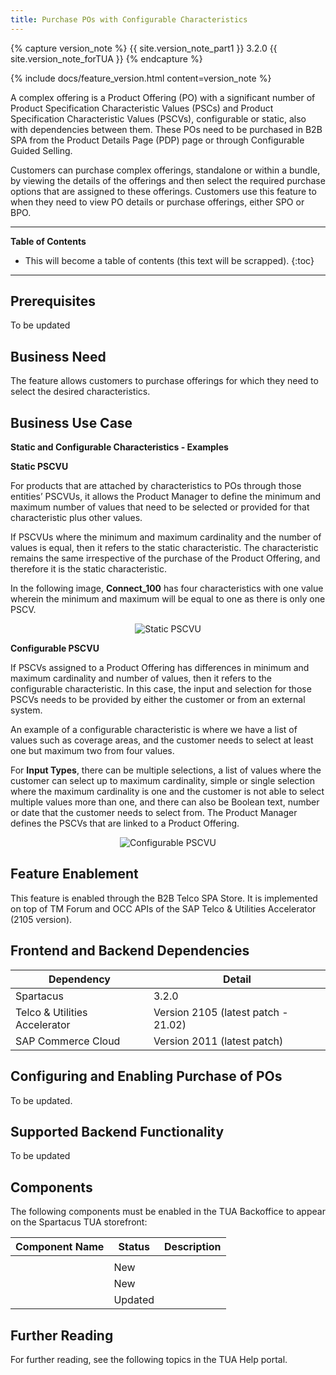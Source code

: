 ```yaml
---
title: Purchase POs with Configurable Characteristics
---
```


{% capture version_note %}
{{ site.version_note_part1 }} 3.2.0 {{ site.version_note_forTUA }}
{% endcapture %}

{% include docs/feature_version.html content=version_note %}

A complex offering is a Product Offering (PO) with a significant number of Product Specification Characteristic Values (PSCs) and Product Specification Characteristic Values (PSCVs), configurable or static, also with dependencies between them. These POs need to be purchased in B2B SPA from the Product Details Page (PDP) page or through Configurable Guided Selling.

Customers can purchase complex offerings, standalone or within a bundle, by viewing the details of the offerings and then select the required purchase options that are assigned to these offerings. Customers use this feature to when they need to view PO details or purchase offerings, either SPO or BPO.

***

**Table of Contents**

- This will become a table of contents (this text will be scrapped).
{:toc}

***

## Prerequisites

To be updated

## Business Need

The feature allows customers to purchase offerings for which they need to select the desired characteristics.

## Business Use Case

**Static and Configurable Characteristics - Examples**

**Static PSCVU**

For products that are attached by characteristics to POs through those entities’ PSCVUs, it allows the Product Manager to define the minimum and maximum number of values that need to be selected or provided for that characteristic plus other values.

If PSCVUs where the minimum and maximum cardinality and the number of values is equal, then it refers to the static characteristic. The characteristic remains the same irrespective of the purchase of the Product Offering, and therefore it is the static characteristic.

In the following image, **Connect_100** has four characteristics with one value wherein the minimum and maximum will be equal to one as there is only one PSCV.

<p align="center"><img src="{{ site.baseurl }}/assets/images/telco/static-pscvu.png" alt="Static PSCVU"></p>

**Configurable PSCVU**

If PSCVs assigned to a Product Offering has differences in minimum and maximum cardinality and number of values, then it refers to the configurable characteristic. In this case, the input and selection for those PSCVs needs to be provided by either the customer or from an external system.

An example of a configurable characteristic is where we have a list of values such as coverage areas, and the customer needs to select at least one but maximum two from four values.

For **Input Types**, there can be multiple selections, a list of values where the customer can select up to maximum cardinality, simple or single selection where the maximum cardinality is one and the customer is not able to select multiple values more than one, and there can also be Boolean text, number or date that the customer needs to select from. The Product Manager defines the PSCVs that are linked to a Product Offering.

<p align="center"><img src="{{ site.baseurl }}/assets/images/telco/configurable=pscvu.png" alt="Configurable PSCVU"></p>

## Feature Enablement

This feature is enabled through the B2B Telco SPA Store. It is implemented on top of TM Forum and OCC APIs of the SAP Telco & Utilities Accelerator (2105 version).

## Frontend and Backend Dependencies

| Dependency                                	| Detail                                                 	|
|--------------------------------------------	|--------------------------------------------------------	|
| Spartacus                                     	| 3.2.0                                          	|
| Telco & Utilities Accelerator	             	| Version 2105 (latest patch - 21.02)            	|
| SAP Commerce Cloud 	| Version 2011 (latest patch) 	|

## Configuring and Enabling Purchase of POs

To be updated.

## Supported Backend Functionality

To be updated

## Components

The following components must be enabled in the TUA Backoffice to appear on the Spartacus TUA storefront:

| Component   Name                 	| Status  	| Description                                                                                                                                                                                                                                                                                                                                                                                                                                                                                                                                                                                                                                                                                                                                                                                                                                                                 	|
|----------------------------------	|---------	|-----------------------------------------------------------------------------------------------------------------------------------------------------------------------------------------------------------------------------------------------------------------------------------------------------------------------------------------------------------------------------------------------------------------------------------------------------------------------------------------------------------------------------------------------------------------------------------------------------------------------------------------------------------------------------------------------------------------------------------------------------------------------------------------------------------------------------------------------------------------------------	|
|        	|      	|                                                                                                                                                                                                                                                                                                                                                                                                                                                                                                                                                                                                                         	|
|  	| New     	|  	|
|       	| New     	|  |
|               	| Updated 	|  |

## Further Reading

For further reading, see the following topics in the TUA Help portal.

